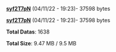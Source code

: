 [**syf2T7pN**](/data/syf2T7pN.txt) (04/11/22 - 19:23)- 37598 bytes

[**syf2T7pN**](/data/syf2T7pN.txt) (04/11/22 - 19:23)- 37598 bytes

**Total Datas**: 1638

**Total Size**: 9.47 MB / 9.5 MB